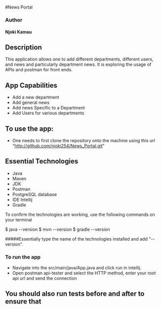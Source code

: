 #News Portal

### Author
#### Njoki Kamau

## Description

This application allows one to add 
different departments, different users, and news and particularly department news. 
It is exploring the usage of APIs and postman for front ends.

## App Capabilities
- Add a new department
- Add general news
- Add news Specific to a Department
- Add Users for various departments

## To use the app:
- One needs to first clone the repository onto the machine using this url "http://github.com/njoki254/News_Portal.git"

## Essential Technologies

- Java
- Maven
- JDK
- Postman
- PostgreSQL database
- IDE Intellij
- Gradle


To confirm the technologies are working, use the following commands on your terminal

$ java --version
$ mvn --version
$ gradle --version

#####Essentially type the name of the technologies installed and add "--version".

### To run the app 

- Navigate into the src/main/java/App.java and click run in intellij.
- Open postman api-tester and select the HTTP method, enter your root api url and send the connection

## You should also run tests before and after to ensure that 






